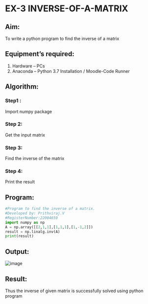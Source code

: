 # EX-3 INVERSE-OF-A-MATRIX
## Aim:
To write a python program to find the inverse of a matrix
## Equipment’s required:
1. 	Hardware – PCs
2. 	Anaconda – Python 3.7 Installation / Moodle-Code Runner
## Algorithm:
### Step1 : 
Import numpy package
### Step 2:
Get the input matrix
### Step 3:
Find the inverse of the matrix
### Step 4: 
Print the result
## Program:
```python
#Program to find the inverse of a matrix.
#Developed by: Prithviraj.V
#RegisterNumber:22004659
import numpy as np
A = np.array([[2,1,1],[1,1,1],[1,-1,2]])
result = np.linalg.inv(A)
print(result)
```

## Output:
![image](https://github.com/user-attachments/assets/da72aa63-2e55-4f56-90c8-c2be8618f267)


## Result:
Thus the inverse of given matrix is successfully solved using python program

